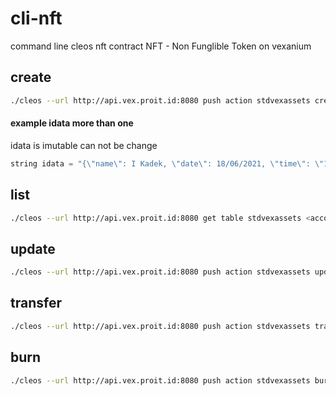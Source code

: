 # cli-nft
command line cleos nft contract
NFT - Non Funglible Token on vexanium
## create
```bash
./cleos --url http://api.vex.proit.id:8080 push action stdvexassets create '{"author": "<author account>", "category":"painting","owner": "<owner account>", "idata": "{\"name\":\"I Kadek Oka Sugawa\"}", "mdata": "{\"name\": \"Lukisan Monalisa\"}", "requireclaim": 0}' -p <author account>
```
#### example idata more than one
idata is imutable can not be change
```python
string idata = "{\"name\": I Kadek, \"date\": 18/06/2021, \"time\": \"17:11\" }";
```
## list
```bash
./cleos --url http://api.vex.proit.id:8080 get table stdvexassets <account> sassets
```
## update
```bash
./cleos --url http://api.vex.proit.id:8080 push action stdvexassets update '{"author": "<author account>", "owner": "<owner account>", "assetid": <asset id> "mdata": "{\"name\": \"Red Diamond\"}"}' -p <account>
```
## transfer
```bash
./cleos --url http://api.vex.proit.id:8080 push action stdvexassets transfer '{"from": "<account>", "to": "<account>", "assetids": [<assetid>], "memo": "NFT Transfer" }' -p <account_from>
```
## burn
```bash
./cleos --url http://api.vex.proit.id:8080 push action stdvexassets burn '{"owner": "<owner account>", "assetids": [<asset id>], "memo":"First NFT Burn"}' -p <owner account>
```

